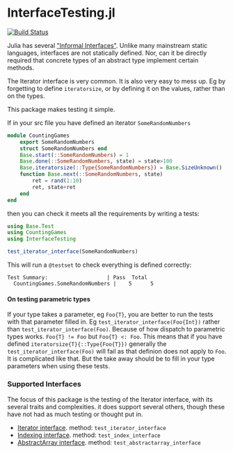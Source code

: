 # InterfaceTesting.jl
[![Build Status](https://travis-ci.org/oxinabox/InterfaceTesting.jl.svg?branch=master)](https://travis-ci.org/oxinabox/InterfaceTesting.jl)


Julia has several ["Informal Interfaces"](http://docs.julialang.org/en/stable/manual/interfaces/).
Unlike many mainstream static languages,
interfaces are not statically defined.
Nor, can it be directly required that concrete types of an abstract type implement certain methods.

The Iterator interface is very common.
It is also very easy to mess up.
Eg by forgetting to define `iteratorsize`,
or by defining it on the values, rather than on the types.


This package makes testing it simple.

If in your src file you have defined an iterator `SomeRandomNumbers`

```julia
module CountingGames
    export SomeRandomNumbers
    struct SomeRandomNumbers end
    Base.start(::SomeRandomNumbers) = 1
    Base.done(::SomeRandomNumbers, state) = state>100
    Base.iteratorsize(::Type{SomeRandomNumbers}) = Base.SizeUnknown()
    function Base.next(::SomeRandomNumbers, state)
        ret = rand(1:10)
        ret, state+ret
    end
end
```

then you can check it meets all the requirements by writing a tests:

```julia
using Base.Test
using CountingGames
using InterfaceTesting

test_iterator_interface(SomeRandomNumbers)
```

This will run a `@testset` to check everything is defined correctly:

```
Test Summary:                   | Pass  Total
  CountingGames.SomeRandomNumbers |    5      5
```
#### On testing parametric types
If your type takes a parameter, eg `Foo{T}`, you are better to run the tests with that parameter filled in.
Eg `test_iterator_interface(Foo{Int})` rather than `test_iterator_interface(Foo)`.
Because of how dispatch to parametric types works.
`Foo{T} != Foo` but `Foo{T} <: Foo`.
This means that if you have defined `iteratorsize{T}{::Type{Foo{T}})`
generally the `test_iterator_interface(Foo)` will fail as that definion does not apply to `Foo`.
It is complicated like that.
But the take away should be to fill in your type parameters when using these tests.

### Supported Interfaces

The focus of this package is the testing of the Iterator interface, with its several traits and complexities.
it does support several others, though these have not had as much testing or thought put in.

 -  [Iterator interface](http://docs.julialang.org/en/stable/manual/interfaces/#iteration). method: `test_iterator_interface`
 -  [Indexing interface](http://docs.julialang.org/en/stable/manual/interfaces/#indexing). method: `test_index_interface`
 -  [AbstractArray interface](http://docs.julialang.org/en/stable/manual/interfaces/#abstract-arrays). method: `test_abstractarray_interface`
